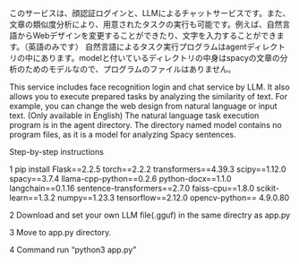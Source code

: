 このサービスは、顔認証ログインと、LLMによるチャットサービスです。また、文章の類似度分析により、用意されたタスクの実行も可能です。例えば、自然言語からWebデザインを変更することができたり、文字を入力することができます。（英語のみです） 自然言語によるタスク実行プログラムはagentディレクトリの中にあります。modelと付いているディレクトリの中身はspacyの文章の分析のためのモデルなので、プログラムのファイルはありません。

This service includes face recognition login and chat service by LLM. It also allows you to execute prepared tasks by analyzing the similarity of text. For example, you can change the web design from natural language or input text. (Only available in English) The natural language task execution program is in the agent directory. The directory named model contains no program files, as it is a model for analyzing Spacy sentences.

Step-by-step instructions

1 pip install Flask==2.2.5 torch==2.2.2 transformers==4.39.3 scipy==1.12.0 spacy==3.7.4 llama-cpp-python==0.2.6 python-docx==1.1.0 langchain==0.1.16 sentence-transformers==2.7.0 faiss-cpu==1.8.0 scikit-learn==1.3.2 numpy==1.23.3 tensorflow==2.12.0 opencv-python== 4.9.0.80

2 Download and set your own LLM file(.gguf) in the same directry as app.py

3 Move to app.py directory.

4 Command run “python3 app.py”
